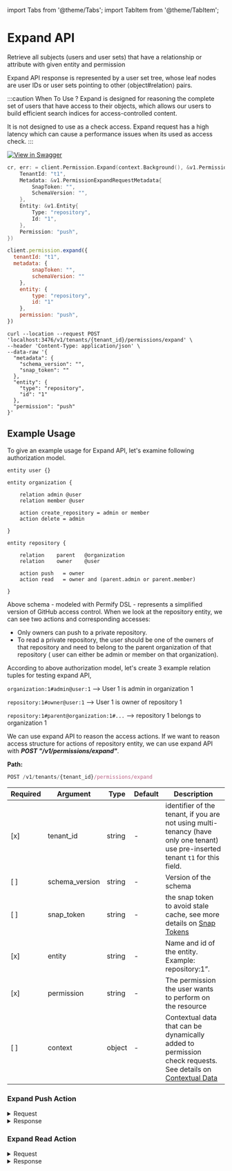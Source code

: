 import Tabs from '@theme/Tabs';
import TabItem from '@theme/TabItem';

# Expand API 

Retrieve all subjects (users and user sets) that have a relationship or attribute with given entity and permission

Expand API response is represented by a user set tree, whose leaf nodes are user IDs or user sets pointing to other ⟨object#relation⟩ pairs. 

:::caution When To Use ?
Expand is designed for reasoning the complete set of users that have access to their objects, which allows our users to build efficient search indices for access-controlled content. 

It is not designed to use as a check access. Expand request has a high latency which can cause a performance issues when its used as access check.
:::

[![View in Swagger](http://jessemillar.github.io/view-in-swagger-button/button.svg)](https://permify.github.io/permify-swagger/#/Permission/permissions.expand)

<Tabs>
<TabItem value="go" label="Go">

```go
cr, err: = client.Permission.Expand(context.Background(), &v1.PermissionExpandRequest{
    TenantId: "t1",
    Metadata: &v1.PermissionExpandRequestMetadata{
        SnapToken: "",
        SchemaVersion: "",
    },
    Entity: &v1.Entity{
        Type: "repository",
        Id: "1",
    },
    Permission: "push",
})
```

</TabItem>

<TabItem value="node" label="Node">

```javascript
client.permission.expand({
  tenantId: "t1",
  metadata: {
        snapToken: "",
        schemaVersion: ""
    },
    entity: {
        type: "repository",
        id: "1"
    },
    permission: "push",
})
```

</TabItem>
<TabItem value="curl" label="cURL">

```curl
curl --location --request POST 'localhost:3476/v1/tenants/{tenant_id}/permissions/expand' \
--header 'Content-Type: application/json' \
--data-raw '{
  "metadata": {
    "schema_version": "",
    "snap_token": ""
  },
  "entity": {
    "type": "repository",
    "id": "1"
  },
  "permission": "push"
}'
```
</TabItem>
</Tabs>

## Example Usage

To give an example usage for Expand API, let's examine following authorization model.

```perm
entity user {} 

entity organization {

    relation admin @user    
    relation member @user    

    action create_repository = admin or member
    action delete = admin

} 

entity repository {

    relation    parent   @organization 
    relation    owner    @user           

    action push   = owner
    action read   = owner and (parent.admin or parent.member)

} 
```

Above schema - modeled with Permify DSL - represents a simplified version of GitHub access control. When we look at the repository entity, we can see two actions and corresponding accesses:

 - Only owners can push to a private repository.
 - To read a private repository, the user should be one of the owners of that repository and need to belong to the parent organization of that repository ( user can either be admin or member on that organization).

According to above authorization model, let's create 3 example relation tuples for testing expand API,

`organization:1#admin@user:1`  --> User 1 is admin in organization 1‍

`repository:1#owner@user:1`  --> User 1 is owner of repository 1  

`repository:1#parent@organization:1#...`  --> repository 1 belongs to organization 1

We can use expand API to reason the access actions. If we want to reason access structure for actions of repository entity, we can use expand API with ***POST "/v1/permissions/expand"***. 

**Path:** 
```javascript
POST /v1/tenants/{tenant_id}/permissions/expand
```

| Required | Argument          | Type   | Default | Description                                                                                                                                                                |
|----------|-------------------|--------|---------|----------------------------------------------------------------------------------------------------------------------------------------------------------------------------|
| [x]      | tenant_id         | string | -       | identifier of the tenant, if you are not using multi-tenancy (have only one tenant) use pre-inserted tenant `t1` for this field.                                           |
| [ ]      | schema_version    | string | -       | Version of the schema                                                                                                                                                      |
| [ ]      | snap_token        | string | -       | the snap token to avoid stale cache, see more details on [Snap Tokens](../../reference/snap-tokens.md)                                                                        |
| [x]      | entity            | string | -       | Name and id of the entity. Example: repository:1”.                                                                                                                         |
| [x]      | permission        | string | -       | The permission the user wants to perform on the resource                                                                                                                   |
| [ ]      | context | object | -       | Contextual data that can be dynamically added to permission check requests. See details on [Contextual Data](../../reference/contextual-tuples.md) |

### Expand Push Action 

<details><summary>Request</summary>
<p>

```json
{
  "metadata": {
    "schema_version": "",
    "snap_token": ""
  },
  "entity": {
    "type": "repository",
    "id": "1"
  },
  "permission": "push"
}
```

</p>
</details>

<details><summary>Response</summary>
<p>

```json
{
  "tree": {
    "target": {
      "entity": {
        "type": "repository",
        "id": "1"
      },
      "relation": "owner"
    },
    "leaf": {
      "subjects": [
        {
          "type": "user",
          "id": "1",
          "relation": ""
        }
      ]
    }
  }
}
```

</p>
</details>

### Expand Read Action 

<details><summary>Request</summary>
<p>

```json
{
  "metadata": {
    "schema_version": "",
    "snap_token": ""
  },
  "entity": {
    "type": "repository",
    "id": "1"
  },
  "permission": "read"
}
```

</p>
</details>

<details><summary>Response</summary>
<p>

```json
{
  "tree": {
    "target": {
      "entity": {
        "type": "repository",
        "id": "1"
      },
      "relation": "read"
    },
    "expand": {
      "operation": "OPERATION_INTERSECTION",
      "children": [
        {
          "target": {
            "entity": {
              "type": "repository",
              "id": "1"
            },
            "relation": "owner"
          },
          "leaf": {
            "subjects": [
              {
                "type": "user",
                "id": "1",
                "relation": ""
              }
            ]
          }
        },
        {
          "target": {
            "entity": {
              "type": "repository",
              "id": "1"
            },
            "relation": "read"
          },
          "expand": {
            "operation": "OPERATION_UNION",
            "children": [
              {
                "target": {
                  "entity": {
                    "type": "repository",
                    "id": "1"
                  },
                  "relation": "read"
                },
                "expand": {
                  "operation": "OPERATION_UNION",
                  "children": [
                    {
                      "target": {
                        "entity": {
                          "type": "organization",
                          "id": "1"
                        },
                        "relation": "admin"
                      },
                      "leaf": {
                        "subjects": [
                          {
                            "type": "user",
                            "id": "1",
                            "relation": ""
                          }
                        ]
                      }
                    }
                  ]
                }
              },
              {
                "target": {
                  "entity": {
                    "type": "repository",
                    "id": "1"
                  },
                  "relation": "read"
                },
                "expand": {
                  "operation": "OPERATION_UNION",
                  "children": [
                    {
                      "target": {
                        "entity": {
                          "type": "organization",
                          "id": "1"
                        },
                        "relation": "member"
                      },
                      "leaf": {
                        "subjects": []
                      }
                    }
                  ]
                }
              }
            ]
          }
        }
      ]
    }
  }
}
```
</p>
</details>

